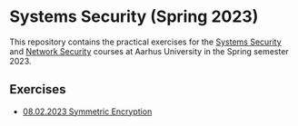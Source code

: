 Systems Security (Spring 2023)
============================

This repository contains the practical exercises for the [Systems
Security](https://kursuskatalog.au.dk/en/course/118175/Systems-Security) and
[Network
Security](https://kursuskatalog.au.dk/en/course/115448/Network-Security)
courses at Aarhus University in the Spring semester 2023.



Exercises
---------

- [08.02.2023 Symmetric Encryption](01_symmetric_encryption/)
